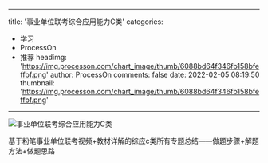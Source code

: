 
---
title: '事业单位联考综合应用能力C类'
categories: 
 - 学习
 - ProcessOn
 - 推荐
headimg: 'https://img.processon.com/chart_image/thumb/6088bd64f346fb158bfeffbf.png'
author: ProcessOn
comments: false
date: 2022-02-05 08:19:50
thumbnail: 'https://img.processon.com/chart_image/thumb/6088bd64f346fb158bfeffbf.png'
---

<div>   
<img class="thumb" alt="事业单位联考综合应用能力C类" src="https://img.processon.com/chart_image/thumb/6088bd64f346fb158bfeffbf.png" referrerpolicy="no-referrer">
<p>基于粉笔事业单位联考视频+教材详解的综应c类所有专题总结——做题步骤+解题方法+做题思路</p>  
</div>
            